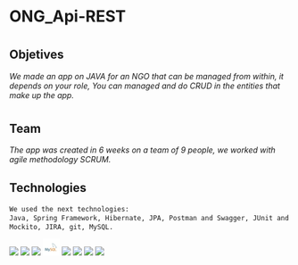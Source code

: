 # ONG_Api-REST
# 
## Objetives
*We made an app on JAVA for an NGO that can be managed from within, it depends on your role, 
You can managed and do CRUD in the entities that make up the app.*
# 
## Team
*The app was created in  6 weeks on a team of 9 people, we worked with agile methodology SCRUM.*

## Technologies   
    We used the next technologies: 
    Java, Spring Framework, Hibernate, JPA, Postman and Swagger, JUnit and Mockito, JIRA, git, MySQL.

<code><img height="35" src="https://image.flaticon.com/icons/png/512/226/226777.png"></code>
<code><img height="35" src="https://picodotdev.github.io/blog-bitix/assets/images/logotypes/spring.svg"></code>
<code><img height="30" src="https://media.bitdegree.org/storage/media/images/2018/12/hibernate-interview-questions-logo.png"></code>
<code><img height="30" src="https://raw.githubusercontent.com/github/explore/80688e429a7d4ef2fca1e82350fe8e3517d3494d/topics/mysql/mysql.png"></code>
<code><img height="30" src="https://img.icons8.com/color/48/000000/git.png"></code>
<code><img height="30" src="https://repository-images.githubusercontent.com/233450313/aab78f80-432c-11ea-80f4-3eeebac4d126"></code>
<code><img height="30" src="https://img.icons8.com/color/50/000000/jira.png"></code>
<code><img height="35" src="https://img.icons8.com/color-glass/48/000000/api-settings.png"></code>

